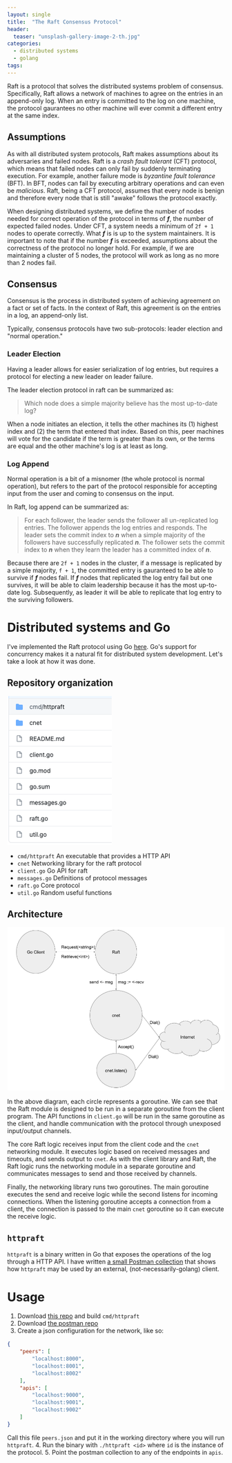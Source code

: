 ```yaml
---
layout: single
title:  "The Raft Consensus Protocol"
header:
  teaser: "unsplash-gallery-image-2-th.jpg"
categories: 
  - distributed systems
  - golang
tags:
---
```


Raft is a protocol that solves the distributed systems problem of consensus.
Specifically, Raft allows a network of machines to agree on the entries in an
append-only log. When an entry is committed to the log on one machine, the
protocol gaurantees no other machine will ever commit a different entry at the
same index.

## Assumptions

As with all distributed system protocols, Raft makes assumptions about its
adversaries and failed nodes.  Raft is a _crash fault tolerant_ (CFT) protocol,
which means that failed nodes can only fail by suddenly terminating execution.
For example, another failure mode is _byzantine fault tolerance_ (BFT). In BFT,
nodes can fail by executing arbitrary operations and can even be _malicious_.
Raft, being a CFT protocol, assumes that every node is benign and therefore
every node that is still "awake" follows the protocol exactly.

When designing distributed systems, we define the number of nodes needed for
correct operation of the protocol in terms of ***f***, the number of expected
failed nodes.  Under CFT, a system needs a minimum of `2f + 1` nodes to operate
correctly. What ***f*** is is up to the system maintainers. It is important to
note that if  the number ***f*** is exceeded, assumptions about the correctness
of the protocol no longer hold. For example, if we are maintaining a cluster of
5 nodes, the protocol will work as long as no more than 2 nodes fail.

## Consensus

Consensus is the process in distributed system of achieving agreement on a fact
or set of facts. In the context of Raft, this agreement is on the entries in a
log, an append-only list.

Typically, consensus protocols have two sub-protocols: leader election and
"normal operation."

### Leader Election
Having a leader allows for easier serialization of log entries, but requires a
protocol for electing a new leader on leader failure.

The leader election protocol in raft can be summarized as:

> Which node does a simple majority believe has the most up-to-date log?

When a node initiates an election, it tells the other machines its (1) highest
index and (2) the term that entered that index. Based on this, peer machines
will vote for the candidate if the term is greater than its own, or the terms
are equal and the other machine's log is at least as long.

### Log Append
Normal operation is a bit of a misnomer (the whole protocol is normal
operation), but refers to the part of the protocol responsible for accepting
input from the user and coming to consensus on the input.

In Raft, log append can be summarized as:
> For each follower, the leader sends the follower all un-replicated log entries.
> The follower appends the log entries and responds.
> The leader sets the commit index to ***n*** when a simple majority of the followers have successfully replicated ***n***.
> The follower sets the commit index to ***n*** when they learn the leader has a committed index of ***n***.

Because there are `2f + 1` nodes in the cluster, if a message is replicated by a
simple majority, `f + 1`, the committed entry is gauranteed to be able to
survive if ***f*** nodes fail. If ***f*** nodes that replicated the log entry
fail but one survives, it will be able to claim leadership because it has the
most up-to-date log. Subsequently, as leader it will be able to replicate that
log entry to the surviving followers.

# Distributed systems and Go

I've implemented the Raft protocol using Go
[here](https://github.com/cnnrznn/raft).  Go's support for concurrency makes it
a natural fit for distributed system development.  Let's take a look at how it
was done.

## Repository organization

![a preview](/images/raft-consensus/repo.png)

- `cmd/httpraft` An executable that provides a HTTP API
- `cnet` Networking library for the raft protocol
- `client.go` Go API for raft
- `messages.go` Definitions of protocol messages
- `raft.go` Core protocol
- `util.go` Random useful functions

## Architecture

![Go Architecture](/images/raft-consensus/go-arch.png)

In the above diagram, each circle represents a goroutine.  We can see that the
Raft module is designed to be run in a separate goroutine from the client
program.  The API functions in `client.go` will be run in the same goroutine as
the client, and handle communication with the protocol through unexposed
input/output channels.

The core Raft logic receives input from the client code and the `cnet`
networking module.  It executes logic based on received messages and timeouts,
and sends output to `cnet`.  As with the client library and Raft, the Raft logic
runs the networking module in a separate goroutine and communicates messages to
send and those received by channels.

Finally, the networking library runs two goroutines. The main goroutine executes
the send and receive logic while the second listens for incoming connections. When the
listening goroutine accepts a connection from a client, the connection is passed to
the main `cnet` goroutine so it can execute the receive logic.

## `httpraft`

`httpraft` is a binary written in Go that exposes the operations of the log
through a HTTP API. I have written [a small Postman
collection](https://github.com/cnnrznn/raft-postman) that shows how `httpraft`
may be used by an external, (not-necessarily-golang) client.

# Usage

1. Download [this repo](https://github.com/cnnrznn/raft) and build `cmd/httpraft`
2. Download [the postman repo](https://github.com/cnnrznn/raft-postman)
3. Create a json configuration for the network, like so:
```json
{
    "peers": [
        "localhost:8000",
        "localhost:8001",
        "localhost:8002"
    ],
    "apis": [
        "localhost:9000",
        "localhost:9001",
        "localhost:9002"
    ]
}
```
Call this file `peers.json` and put it in the working directory where you will run `httpraft`.
4. Run the binary with `./httpraft <id>` where `id` is the instance of the protocol.
5. Point the postman collection to any of the endpoints in `apis`.
